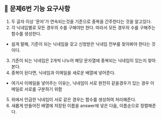 ## 🐣 문제6번 기능 요구사항

1. 두 글자 이상 '문자'가 연속되는것을 기준으로 중복을 간주한다는 것을 알고있다.
2. 각 닉네임별로 모든 경우의 수를 구해야만 한다. 따라서 모든 경우의 수를 구해주는 함수를 생성한다.
- 쉽게 말해, 기준이 되는 닉네임을 갖고 신청받은 닉네임 전부를 찾아봐야 한다는 것이다.
3. 기준이 되는 닉네임은 2개씩 나누어 해당 문자열에 중복되는 닉네임이 있는지 찾아본다.
4. 중복이 된다면, 닉네임과 이메일을 새로운 배열에 넣어준다.
- 여기서 이메일을 넣어주는 이유는, 닉네임이 서로 완전히 같을경우가 있는 경우 이메일로 서로를 구분하기 위함
5. 위에서 언급한 닉네임이 서로 같은 경우는 함수를 생성하여 처리해준다.
6. 새롭게 만들어진 배열에 저장된 이름을 answer에 넣은 다음, 이름순으로 정렬해준다.
